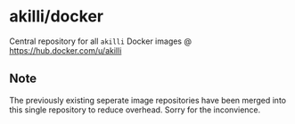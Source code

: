# akilli/docker

Central repository for all `akilli` Docker images @ https://hub.docker.com/u/akilli

## Note

The previously existing seperate image repositories have been merged into this single repository to reduce overhead. Sorry for the inconvience.
